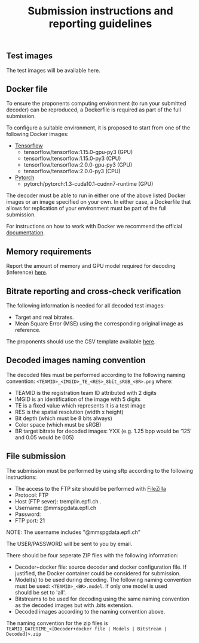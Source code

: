 ﻿---
layout: post
title: Submission instructions and reporting guidelines
permalink: /sub_instructs/
---

## Test images
The test images will be available here.


## Docker file 
To ensure the proponents computing environment (to run your submitted decoder) can be reproduced, a Dockerfile is required as part of the full submission.

To configure a suitable environment, it is proposed to start from one of the following Docker images: 
- [Tensorflow](https://hub.docker.com/r/tensorflow/tensorflow)
    * tensorflow/tensorflow:1.15.0-gpu-py3 (GPU)
    * tensorflow/tensorflow:1.15.0-py3 (CPU)
    * tensorflow/tensorflow:2.0.0-gpu-py3 (GPU)
    * tensorflow/tensorflow:2.0.0-py3 (CPU)
- [Pytorch](https://hub.docker.com/r/pytorch/pytorch)
    * pytorch/pytorch:1.3-cuda10.1-cudnn7-runtime (GPU)

The decoder must be able to run in either one of the above listed Docker images or an image specified on your own. In either case, a Dockerfile that allows for replication of your environment must be part of the full submission.

For instructions on how to work with Docker we recommend the official [documentation](https://docs.docker.com/).


## Memory requirements
Report the amount of memory and GPU model required for decoding (inference) [here](https://forms.gle/MB8JG2LF383Jgaza7).


## Bitrate reporting and cross-check verification
The following information is needed for all decoded test images:
* Target and real bitrates.
* Mean Square Error (MSE) using the corresponding original image as reference.

The proponents should use the CSV template available [here](link_to_csv).

## Decoded images naming convention 
The decoded files must be performed according to the following naming convention: `<TEAMID>_<IMGID>_TE_<RES>_8bit_sRGB_<BR>.png` where:
* TEAMID is the registration team ID attributed with 2 digits
* IMGID is an identification of the image with 5 digits
* TE is a fixed value which represents it is a test image
* RES is the spatial resolution (width x height)
* Bit depth (which must be 8 bits always)
* Color space (which must be sRGB)
* BR target bitrate for decoded images: YXX (e.g. 1.25 bpp would be ‘125’ and 0.05 would be 005)


## File submission
The submission must be performed by using sftp according to the following instructions:
* The access to the FTP site should be performed with [FileZilla](https://filezilla-project.org/)  
* Protocol: FTP 
* Host (FTP sever): tremplin.epfl.ch .
* Username: <USER>@mmspgdata.epfl.ch 
* Password: <PASSWORD>
* FTP port: 21 

NOTE: The username includes "@mmspgdata.epfl.ch" 

The USER/PASSWORD will be sent to you by email.


There should be four seperate ZIP files with the following information:
* Decoder+docker file: source decoder and docker configuration file. If justified, the Docker container could be considered for submission.
* Model(s) to be used during decoding. The following naming convention must be used: `<TEAMID>_<BR>.model`. If only one model is used <BR> should be set to 'all'. 
* Bitstreams to be used for decoding using the same naming convention as the decoded images but with .bits extension.
* Decoded images according to the naming convention above.

The naming convention for the zip files is `TEAMID_DATETIME_<[Decoder+docker file | Models | Bitstream | Decoded]>.zip`
